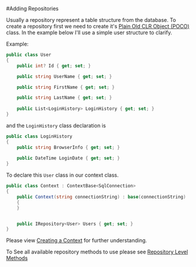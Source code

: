 
#Adding Repositories

Usually a repository represent a table structure from the database. To create a repository first we need to create it's [Plain Old CLR Object (POCO)](https://en.wikipedia.org/wiki/Plain_old_CLR_object) class. In the example below I'll use a simple user structure to clarify.

Example:
```csharp
public class User
{
    public int? Id { get; set; }

    public string UserName { get; set; }

    public string FirstName { get; set; }

    public string LastName { get; set; }
    
    public List<LoginHistory> LoginHistory { get; set; }
}
```

and the `LoginHistory` class declaration is
```csharp
public class LoginHistory
{
    public string BrowserInfo { get; set; }
    
    public DateTime LoginDate { get; set; }
}
```

To declare this `User` class in our context class.

```csharp
public class Context : ContextBase<SqlConnection>
{
    public Context(string connectionString) : base(connectionString)
    {
    }


    public IRepository<User> Users { get; set; }
}
```
Please view [Creating a Context](https://github.com/AndrewFahmy/SqlMapper/blob/master/docs/context.md) for further understanding.

To See all available repository methods to use please see [Repository Level Methods](https://github.com/AndrewFahmy/SqlMapper/blob/master/docs/repository_methods.md)
